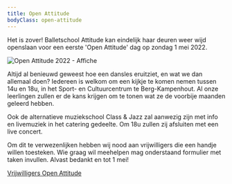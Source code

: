 ```yaml
---
title: Open Attitude
bodyClass: open-attitude
---
```

Het is zover! Balletschool Attitude kan eindelijk haar deuren weer wijd openslaan voor een eerste 'Open Attitude' dag op zondag 1 mei 2022.

![Open Attitude 2022 - Affiche](/pictures/balletschool/open-attitude-2022.png)

Altijd al benieuwd geweest hoe een dansles eruitziet, en wat we dan allemaal doen? Iedereen is welkom om een kijkje te komen nemen tussen 14u en 18u, in het Sport- en Cultuurcentrum te Berg-Kampenhout. Al onze leerlingen zullen er de kans krijgen om te tonen wat ze de voorbije maanden geleerd hebben.

Ook de alternatieve muziekschool Class & Jazz zal aanwezig zijn met info en livemuziek in het catering gedeelte. Om 18u zullen zij afsluiten met een live concert.

Om dit te verwezenlijken hebben wij nood aan vrijwilligers die een handje willen toesteken. Wie graag wil meehelpen mag onderstaand formulier met taken invullen. Alvast bedankt en tot 1 mei!

<a class="purple-button" href="https://forms.gle/dU7KwUgfPAi3oic99" target="blank">Vrijwilligers Open Attitude</a>
